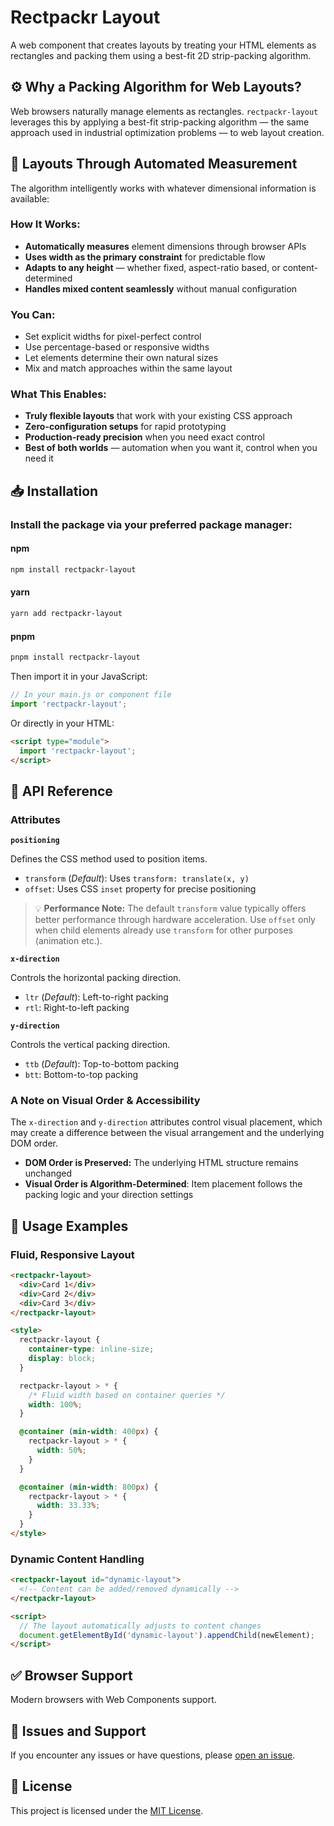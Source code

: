 # Rectpackr Layout

A web component that creates layouts by treating your HTML elements as rectangles and packing them using a best-fit 2D strip-packing algorithm.

## ⚙️ Why a Packing Algorithm for Web Layouts?

Web browsers naturally manage elements as rectangles. `rectpackr-layout` leverages this by applying a best-fit strip-packing algorithm — the same approach used in industrial optimization problems — to web layout creation.

## 🤖 Layouts Through Automated Measurement

The algorithm intelligently works with whatever dimensional information is available:

### How It Works:

- **Automatically measures** element dimensions through browser APIs
- **Uses width as the primary constraint** for predictable flow
- **Adapts to any height** — whether fixed, aspect-ratio based, or content-determined
- **Handles mixed content seamlessly** without manual configuration

### You Can:

- Set explicit widths for pixel-perfect control
- Use percentage-based or responsive widths
- Let elements determine their own natural sizes
- Mix and match approaches within the same layout

### What This Enables:

- **Truly flexible layouts** that work with your existing CSS approach
- **Zero-configuration setups** for rapid prototyping
- **Production-ready precision** when you need exact control
- **Best of both worlds** — automation when you want it, control when you need it

## 📥 Installation

### Install the package via your preferred package manager:

#### npm

```bash
npm install rectpackr-layout
```

#### yarn

```bash
yarn add rectpackr-layout
```

#### pnpm

```bash
pnpm install rectpackr-layout
```

Then import it in your JavaScript:

```javascript
// In your main.js or component file
import 'rectpackr-layout';
```

Or directly in your HTML:

```html
<script type="module">
  import 'rectpackr-layout';
</script>
```

## 📖 API Reference

### Attributes

**`positioning`**

Defines the CSS method used to position items.

- `transform` (_Default_): Uses `transform: translate(x, y)`
- `offset`: Uses CSS `inset` property for precise positioning

> 💡 **Performance Note:** The default `transform` value typically offers better performance through hardware acceleration. Use `offset` only when child elements already use `transform` for other purposes (animation etc.).

**`x-direction`**

Controls the horizontal packing direction.

- `ltr` (_Default_): Left-to-right packing
- `rtl`: Right-to-left packing

**`y-direction`**

Controls the vertical packing direction.

- `ttb` (_Default_): Top-to-bottom packing
- `btt`: Bottom-to-top packing

### A Note on Visual Order & Accessibility

The `x-direction` and `y-direction` attributes control visual placement, which may create a difference between the visual arrangement and the underlying DOM order.

- **DOM Order is Preserved:** The underlying HTML structure remains unchanged
- **Visual Order is Algorithm-Determined**: Item placement follows the packing logic and your direction settings

## 🚀 Usage Examples

### Fluid, Responsive Layout

```html
<rectpackr-layout>
  <div>Card 1</div>
  <div>Card 2</div>
  <div>Card 3</div>
</rectpackr-layout>

<style>
  rectpackr-layout {
    container-type: inline-size;
    display: block;
  }

  rectpackr-layout > * {
    /* Fluid width based on container queries */
    width: 100%;
  }

  @container (min-width: 400px) {
    rectpackr-layout > * {
      width: 50%;
    }
  }

  @container (min-width: 800px) {
    rectpackr-layout > * {
      width: 33.33%;
    }
  }
</style>
```

### Dynamic Content Handling

```html
<rectpackr-layout id="dynamic-layout">
  <!-- Content can be added/removed dynamically -->
</rectpackr-layout>

<script>
  // The layout automatically adjusts to content changes
  document.getElementById('dynamic-layout').appendChild(newElement);
</script>
```

## ✅ Browser Support

Modern browsers with Web Components support.

## 🔧 Issues and Support

If you encounter any issues or have questions, please [open an issue](https://github.com/styiannis/rectpackr-layout/issues).

## 📄 License

This project is licensed under the [MIT License](https://github.com/styiannis/rectpackr-layout?tab=MIT-1-ov-file#readme).

